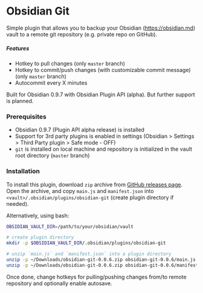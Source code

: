 # Obsidian Git
Simple plugin that allows you to backup your Obsidian (https://obsidian.md) vault to a remote git repository (e.g. private repo on GitHub).

##### Features

- Hotkey to pull changes (only `master` branch)
- Hotkey to commit/push changes (with customizable commit message) (only `master` branch)
- Autocommit every X minutes

Built for Obsidian 0.9.7 with Obsidian Plugin API (alpha). But further support is planned.

### Prerequisites

- Obsidian 0.9.7 (Plugin API alpha release) is installed
- Support for 3rd party plugins is enabled in settings (Obsidian > Settings > Third Party plugin > Safe mode - OFF)
- `git` is installed on local machine and repository is initialized in the vault root directory (`master` branch)

### Installation

To install this plugin, download `zip` archive from [GitHub releases page](https://github.com/denolehov/obsidian-git/releases).
Open the archive, and copy `main.js` and `manifest.json` into `<vault>/.obsidian/plugins/obsidian-git` (create plugin directory if needed).

Alternatively, using bash:
```bash
OBSIDIAN_VAULT_DIR=/path/to/your/obsidian/vault

# create plugin directory
mkdir -p $OBSIDIAN_VAULT_DIR/.obsidian/plugins/obsidian-git

# unzip `main.js` and `manifest.json` into a plugin directory
unzip -p ~/Downloads/obsidian-git-0.0.6.zip obsidian-git-0.0.6/main.js > $OBSIDIAN_VAULT_DIR/.obsidian/plugins/obsidian-git/main.js
unzip -p ~/Downloads/obsidian-git-0.0.6.zip obsidian-git-0.0.6/manifest.json > $OBSIDIAN_VAULT_DIR/.obsidian/plugins/obsidian-git/manifest.json
```

Once done, change hotkeys for pulling/pushing changes from/to remote repository and optionally enable autosave.
